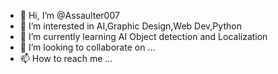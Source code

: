 - 👋 Hi, I’m @Assaulter007
- 👀 I’m interested in AI,Graphic Design,Web Dev,Python
- 🌱 I’m currently learning AI Object detection and Localization
- 💞️ I’m looking to collaborate on ...
- 📫 How to reach me ...

<!---
Assaulter007/Assaulter007 is a ✨ special ✨ repository because its `README.md` (this file) appears on your GitHub profile.
You can click the Preview link to take a look at your changes.
--->
